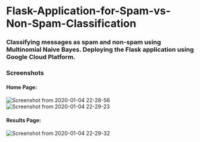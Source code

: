 # Flask-Application-for-Spam-vs-Non-Spam-Classification

### Classifying messages as spam and non-spam using Multinomial Naive Bayes. Deploying the Flask application using Google Cloud Platform.

### Screenshots

#### Home Page:

![Screenshot from 2020-01-04 22-28-56](https://user-images.githubusercontent.com/34116562/71769265-ec7b3300-2f44-11ea-8fc7-df83e9c576a2.png)
![Screenshot from 2020-01-04 22-29-23](https://user-images.githubusercontent.com/34116562/71769268-ef762380-2f44-11ea-8cd4-a4e48766d05d.png)

#### Results Page:

![Screenshot from 2020-01-04 22-29-32](https://user-images.githubusercontent.com/34116562/71769270-f1d87d80-2f44-11ea-80f4-0a4cbef10eb1.png)
